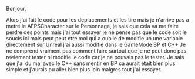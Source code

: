 Bonjour,

Alors j'ai fait le code pour les deplacements et les tire mais je n'arrive pas a metre le AFPSCharacter sur le Personnage, je sais que cela va me faire perdre des points mais j'ai tout essayer je ne pense pas que le code soit le soucis ici mais peut peut etre moi qui a oublie 
de modifie un une variable directement sur Unreal j'ai aussi modifie dans le GameMode BP et C++ Je ne comprend vraiment pas comment faire surtout que je ne peut donc pas reelement tester ni modifie le code car je ne pouvais pas le tester. Je sais que j'ai du mal avec le C++ sans mentir 
en BP ca aurait etait bien plus simple et j'aurais pu aller bien plus loin malgres tout j'ai essayer. 
